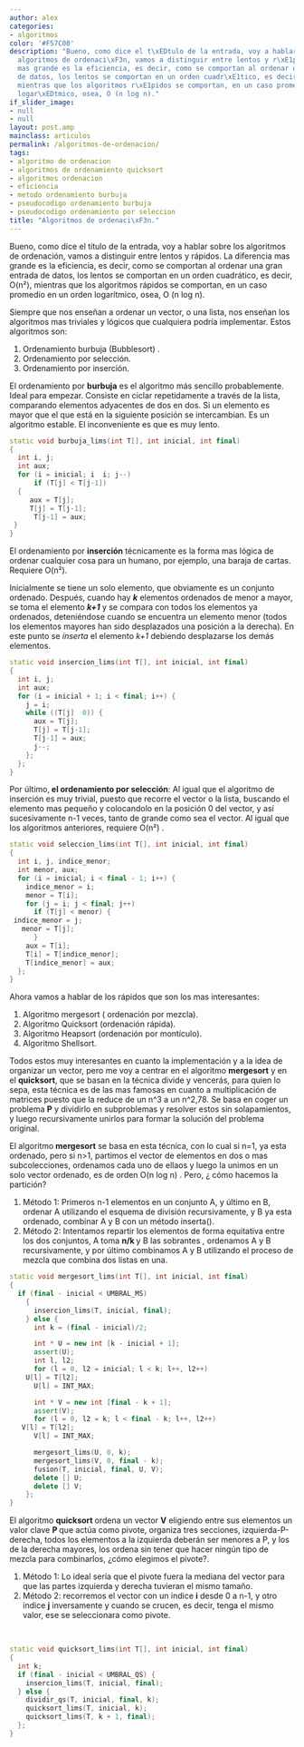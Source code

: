 ```yaml
---
author: alex
categories:
- algoritmos
color: '#F57C00'
description: "Bueno, como dice el t\xEDtulo de la entrada, voy a hablar sobre los
  algoritmos de ordenaci\xF3n, vamos a distinguir entre lentos y r\xE1pidos. La diferencia
  mas grande es la eficiencia, es decir, como se comportan al ordenar una gran entrada
  de datos, los lentos se comportan en un orden cuadr\xE1tico, es decir, O(n\xB2),
  mientras que los algoritmos r\xE1pidos se comportan, en un caso promedio en un orden
  logar\xEDtmico, osea, O (n log n)."
if_slider_image:
- null
- null
layout: post.amp
mainclass: articulos
permalink: /algoritmos-de-ordenacion/
tags:
- algoritmo de ordenacion
- algoritmos de ordenamiento quicksort
- algoritmos ordenacion
- eficiencia
- metodo ordenamiento burbuja
- pseudocodigo ordenamiento burbuja
- pseudocodigo ordenamiento por seleccion
title: "Algoritmos de ordenaci\xF3n."
---
```


Bueno, como dice el título de la entrada, voy a hablar sobre los algoritmos de ordenación, vamos a distinguir entre lentos y rápidos. La diferencia mas grande es la eficiencia, es decir, como se comportan al ordenar una gran entrada de datos, los lentos se comportan en un orden cuadrático, es decir, O(n²), mientras que los algoritmos rápidos se comportan, en un caso promedio en un orden logarítmico, osea, O (n log n).

Siempre que nos enseñan a ordenar un vector, o una lista, nos enseñan los algoritmos mas triviales y lógicos que cualquiera podría implementar. Estos algoritmos son:

  1. Ordenamiento burbuja (Bubblesort) .
  2. Ordenamiento por selección.
  3. Ordenamiento por inserción.

El ordenamiento por **burbuja** es el algoritmo más sencillo probablemente. Ideal para empezar. Consiste en ciclar repetidamente a través de la lista, comparando elementos adyacentes de dos en dos. Si un elemento es mayor que el que está en la siguiente posición se intercambian. Es un algoritmo estable. El inconveniente es que es muy lento.
<!--more--><!--ad-->

```cpp
static void burbuja_lims(int T[], int inicial, int final)
{
  int i, j;
  int aux;
  for (i = inicial; i  i; j--)
      if (T[j] < T[j-1])
  {
     aux = T[j];
     T[j] = T[j-1];
      T[j-1] = aux;
 }
}
```

El ordenamiento por **inserción** técnicamente es la forma mas lógica de ordenar cualquier cosa para un humano, por ejemplo, una baraja de cartas. Requiere O(n²).

Inicialmente se tiene un solo elemento, que obviamente es un conjunto ordenado. Después, cuando hay <em><strong>k</strong> </em>elementos ordenados de menor a mayor, se toma el elemento <strong><em>k+1</em></strong> y se compara con todos los elementos ya ordenados, deteniéndose cuando se encuentra un elemento menor (todos los elementos mayores han sido desplazados una posición a la derecha). En este punto se <em>inserta</em> el elemento <em>k+1</em> debiendo desplazarse los demás elementos.

```cpp
static void insercion_lims(int T[], int inicial, int final)
{
  int i, j;
  int aux;
  for (i = inicial + 1; i < final; i++) {
    j = i;
    while ((T[j]  0)) {
      aux = T[j];
      T[j] = T[j-1];
      T[j-1] = aux;
      j--;
    };
  };
}
```
Por último,<strong> el ordenamiento por selección</strong>: Al igual que el algoritmo de inserción es muy trivial, puesto que recorre el vector o la lista, buscando el elemento mas pequeño y colocandolo en la posición 0 del vector, y así sucesivamente n-1 veces, tanto de grande como sea el vector. Al igual que los algoritmos anteriores, requiere O(n²) .


```cpp
static void seleccion_lims(int T[], int inicial, int final)
{
  int i, j, indice_menor;
  int menor, aux;
  for (i = inicial; i < final - 1; i++) {
    indice_menor = i;
    menor = T[i];
    for (j = i; j < final; j++)
      if (T[j] < menor) {
 indice_menor = j;
   menor = T[j];
      }
    aux = T[i];
    T[i] = T[indice_menor];
    T[indice_menor] = aux;
  };
}
```

Ahora vamos a hablar de los rápidos que son los mas interesantes:

<ol>
<li>
      Algoritmo mergesort ( ordenación por mezcla).
    </li>
<li>
      Algoritmo Quicksort (ordenación rápida).
    </li>
<li>
      Algoritmo Heapsort (ordenación por montículo).
    </li>
<li>
      Algoritmo Shellsort.
    </li>
</ol>
<p>
    Todos estos muy interesantes en cuanto la implementación y a la idea de organizar un vector, pero me voy a centrar en el algoritmo <strong>mergesort</strong> y en el <strong>quicksort</strong>, que se basan en la técnica divide y vencerás, para quien lo sepa, esta técnica es de las mas famosas en cuanto a multiplicación de matrices puesto que la reduce de un n^3 a un n^2,78. Se basa en coger un problema <strong>P</strong> y dividirlo en subproblemas y resolver estos sin solapamientos, y luego recursivamente unirlos para formar la solución del problema original.
  </p>
<p>
    El algoritmo<strong> mergesort</strong> se basa en esta técnica, con lo cual si n=1, ya esta ordenado, pero si n>1, partimos el vector de elementos en dos o mas subcolecciones, ordenamos cada uno de ellaos y luego la unimos en un solo vector ordenado, es de orden O(n log n) . Pero, ¿ cómo hacemos la partición?
  </p>
<ol>
<li>
      Método 1: Primeros n-1 elementos en un conjunto A, y último en B, ordenar A utilizando el esquema de división recursivamente, y B ya esta ordenado, combinar A y B con un método inserta().
    </li>
<li>
      Método 2: Intentamos repartir los elementos de forma equitativa entre los dos conjuntos, A toma <strong>n/k </strong>y B las sobrantes , ordenamos A y B recursivamente, y por último combinamos A y B utilizando el proceso de mezcla que combina dos listas en una.
    </li>
</ol>

```cpp
static void mergesort_lims(int T[], int inicial, int final)
{
  if (final - inicial < UMBRAL_MS)
    {
      insercion_lims(T, inicial, final);
    } else {
      int k = (final - inicial)/2;

      int * U = new int [k - inicial + 1];
      assert(U);
      int l, l2;
      for (l = 0, l2 = inicial; l < k; l++, l2++)
    U[l] = T[l2];
      U[l] = INT_MAX;

      int * V = new int [final - k + 1];
      assert(V);
      for (l = 0, l2 = k; l < final - k; l++, l2++)
   V[l] = T[l2];
      V[l] = INT_MAX;

      mergesort_lims(U, 0, k);
      mergesort_lims(V, 0, final - k);
      fusion(T, inicial, final, U, V);
      delete [] U;
      delete [] V;
    };
}

```

  <p>
    El algoritmo <strong>quicksort </strong>ordena un vector <strong>V</strong> eligiendo entre sus elementos un valor clave <strong>P </strong>que actúa como pivote, organiza tres secciones, izquierda-P-derecha, todos los elementos a la izquierda deberán ser menores a P, y los de la derecha mayores, los ordena sin tener que hacer ningún tipo de mezcla para combinarlos, ¿cómo elegimos el pivote?.
  </p>
<ol>
<li>
      Método 1: Lo ideal sería que el pivote fuera la mediana del vector para que las partes izquierda y derecha tuvieran el mismo tamaño.
    </li>
<li>
      Método 2: recorremos el vector con un indice <strong>i</strong> desde 0 a n-1, y otro indice <strong>j</strong> inversamente y cuando se crucen, es decir, tenga el mismo valor, ese se seleccionara como pivote.
    </li>
</ol>
<p>
    &nbsp;
  </p>

```cpp
static void quicksort_lims(int T[], int inicial, int final)
{
  int k;
  if (final - inicial < UMBRAL_QS) {
    insercion_lims(T, inicial, final);
  } else {
    dividir_qs(T, inicial, final, k);
    quicksort_lims(T, inicial, k);
    quicksort_lims(T, k + 1, final);
  };
}
```

